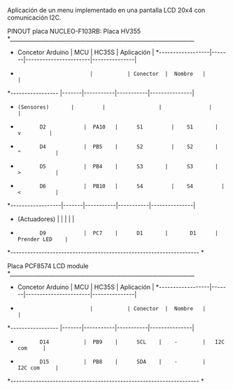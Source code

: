 Aplicación de un menu implementado en una pantalla LCD 20x4 con comunicación I2C. 

PINOUT placa NUCLEO-F103RB:
   Placa HV355
   *__________________________________________________________________
   * Concetor Arduino	|  MCU	|		      HC35S		      |	Aplicación    |
   *------------------|-------|-----------------------|---------------|
   * 					        |    		| Conector	|  Nombre  	|				        |
   *-----------------	|-------|-----------|-----------|---------------|
   *	 (Sensores)		  |		    |			      |			      |				        |
   * 		    D2			  |  PA10	|	   S1		  |	   S1	  	| 		  v	    	|
   * 		    D4			  |  PB5	|	   S2		  |	   S2	  	|		    ^	    	|
   * 		    D5			  |  PB4	|	   S3	  	|	   S3	  	|		    >		    |
   * 		    D6			  |  PB10	|	   S4		  |	   S4		  |		    <	    	|
   *------------------|-------|-----------|-----------|---------------|
   *   (Actuadores)	  |		    |			      |		      	|        				|
   * 		    D9			  |  PC7	|	   D1  		|	    D1  	|	 Prender LED	|
   *-------------------------------------------------------------------
   *

  Placa PCF8574 LCD module
  *__________________________________________________________________
   * Concetor Arduino	|  MCU	|		      HC35S		      |	Aplicación    |
   *------------------|-------|-----------------------|---------------|
   * 					        |    		| Conector	|  Nombre  	|				        |
   *-----------------	|-------|-----------|-----------|---------------|
   * 		    D14			  |  PB9	|	   SCL	  |	   -	  	| 	I2C com	   	|
   * 		    D15			  |  PB8	|	   SDA	  |	   -	  	|		I2C com   	|
   *-------------------------------------------------------------------
   *

